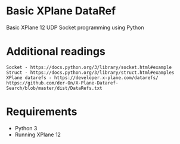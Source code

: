 # Basic XPlane DataRef
Basic XPlane 12 UDP Socket programming using Python

# Additional readings

    Socket - https://docs.python.org/3/library/socket.html#example
    Struct - https://docs.python.org/3/library/struct.html#examples
    XPlane datarefs - https://developer.x-plane.com/datarefs/
    https://github.com/der-On/X-Plane-Dataref-Search/blob/master/dist/DataRefs.txt

# Requirements

* Python 3
* Running XPlane 12
